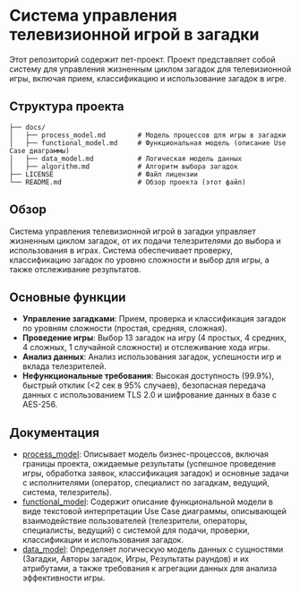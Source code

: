 # Система управления телевизионной игрой в загадки

Этот репозиторий содержит пет-проект. Проект представляет собой систему для управления жизненным циклом загадок для телевизионной игры, включая прием, классификацию и использование загадок в игре.

## Структура проекта

```
├── docs/
│   ├── process_model.md        # Модель процессов для игры в загадки
│   ├── functional_model.md     # Функциональная модель (описание Use Case диаграммы)
│   ├── data_model.md           # Логическая модель данных
│   ├── algorithm.md            # Алгоритм выбора загадок
├── LICENSE                     # Файл лицензии
└── README.md                   # Обзор проекта (этот файл)
```

## Обзор
Система управления телевизионной игрой в загадки управляет жизненным циклом загадок, от их подачи телезрителями до выбора и использования в играх. Система обеспечивает проверку, классификацию загадок по уровню сложности и выбор для игры, а также отслеживание результатов.

## Основные функции
- **Управление загадками**: Прием, проверка и классификация загадок по уровням сложности (простая, средняя, сложная).
- **Проведение игры**: Выбор 13 загадок на игру (4 простых, 4 средних, 4 сложных, 1 случайной сложности) и отслеживание хода игры.
- **Анализ данных**: Анализ использования загадок, успешности игр и вклада телезрителей.
- **Нефункциональные требования**: Высокая доступность (99.9%), быстрый отклик (<2 сек в 95% случаев), безопасная передача данных с использованием TLS 2.0 и шифрование данных в базе с AES-256.

## Документация
- [process_model](docs/process_model.md): Описывает модель бизнес-процессов, включая границы проекта, ожидаемые результаты (успешное проведение игры, обработка заявок, классификация загадок) и основные задачи с исполнителями (оператор, специалист по загадкам, ведущий, система, телезритель).
- [functional_model](docs/functional_model.md): Содержит описание функциональной модели в виде текстовой интерпретации Use Case диаграммы, описывающей взаимодействие пользователей (телезрители, операторы, специалисты, ведущий) с системой для подачи, проверки, классификации и использования загадок.
- [data_model](docs/data_model.md): Определяет логическую модель данных с сущностями (Загадки, Авторы загадок, Игры, Результаты раундов) и их атрибутами, а также требования к агрегации данных для анализа эффективности игры.

